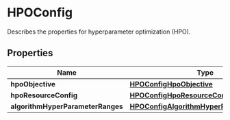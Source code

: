 

# HPOConfig

Describes the properties for hyperparameter optimization (HPO).

## Properties

| Name | Type | Description | Notes |
|------------ | ------------- | ------------- | -------------|
|**hpoObjective** | [**HPOConfigHpoObjective**](HPOConfigHpoObjective.md) |  |  [optional] |
|**hpoResourceConfig** | [**HPOConfigHpoResourceConfig**](HPOConfigHpoResourceConfig.md) |  |  [optional] |
|**algorithmHyperParameterRanges** | [**HPOConfigAlgorithmHyperParameterRanges**](HPOConfigAlgorithmHyperParameterRanges.md) |  |  [optional] |



